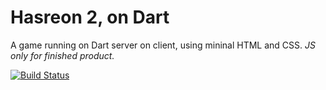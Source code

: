 Hasreon 2, on Dart
============

A game running on Dart server on client, using mininal HTML and CSS. _JS only for finished product._

[![Build Status](https://travis-ci.org/Hasreon/hasreon-dart.svg?branch=master)](https://travis-ci.org/Hasreon/hasreon-dart)